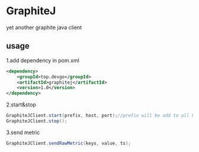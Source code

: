 # GraphiteJ

yet another graphite java client 


## usage

1.add dependency in pom.xml

```xml
<dependency>
    <groupId>top.devgo</groupId>
    <artifactId>graphitej</artifactId>
    <version>1.0</version>
</dependency>
```

2.start&stop

```java
GraphiteJClient.start(prefix, host, port);//prefix will be add to all keys
GraphiteJClient.stop();
```

3.send metric
```java
GraphiteJClient.sendRawMetric(keys, value, ts);
```